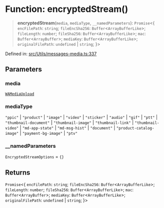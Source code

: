 # Function: encryptedStream()

> **encryptedStream**(`media`, `mediaType`, `__namedParameters`): `Promise`\<\{ `encFilePath`: `string`; `fileEncSha256`: `Buffer`\<`ArrayBufferLike`\>; `fileLength`: `number`; `fileSha256`: `Buffer`\<`ArrayBufferLike`\>; `mac`: `Buffer`\<`ArrayBuffer`\>; `mediaKey`: `Buffer`\<`ArrayBufferLike`\>; `originalFilePath`: `undefined` \| `string`; \}\>

Defined in: [src/Utils/messages-media.ts:337](https://github.com/Fokusdotid/Baileys/blob/b457796e9982984bfe7323cdd6fea8bc613c4ed0/src/Utils/messages-media.ts#L337)

## Parameters

### media

[`WAMediaUpload`](../type-aliases/WAMediaUpload.md)

### mediaType

`"ppic"` | `"product"` | `"image"` | `"video"` | `"sticker"` | `"audio"` | `"gif"` | `"ptt"` | `"thumbnail-document"` | `"thumbnail-image"` | `"thumbnail-link"` | `"thumbnail-video"` | `"md-app-state"` | `"md-msg-hist"` | `"document"` | `"product-catalog-image"` | `"payment-bg-image"` | `"ptv"`

### \_\_namedParameters

`EncryptedStreamOptions` = `{}`

## Returns

`Promise`\<\{ `encFilePath`: `string`; `fileEncSha256`: `Buffer`\<`ArrayBufferLike`\>; `fileLength`: `number`; `fileSha256`: `Buffer`\<`ArrayBufferLike`\>; `mac`: `Buffer`\<`ArrayBuffer`\>; `mediaKey`: `Buffer`\<`ArrayBufferLike`\>; `originalFilePath`: `undefined` \| `string`; \}\>

